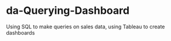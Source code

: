 # da-Querying-Dashboard
Using SQL to make queries on sales data, using Tableau to create dashboards
